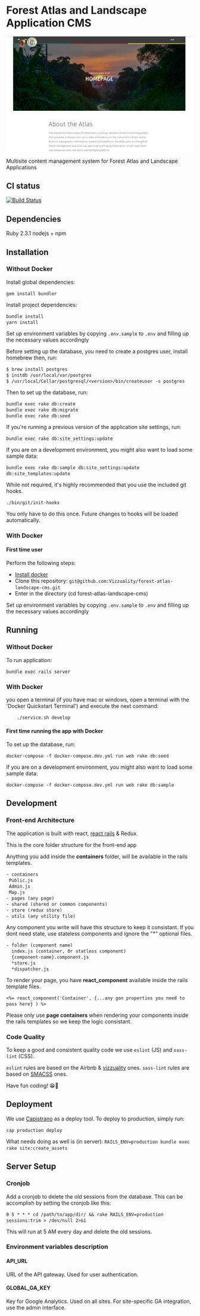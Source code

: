 # Forest Atlas and Landscape Application CMS

![](sample-screenshot.png)


Multisite content management system for Forest Atlas and Landscape Applications

## CI status

[![Build Status](https://travis-ci.org/Vizzuality/forest-atlas-landscape-cms.svg?branch=master)](https://travis-ci.org/Vizzuality/forest-atlas-landscape-cms)

## Dependencies

Ruby 2.3.1
nodejs + npm


## Installation

### Without Docker

Install global dependencies:

    gem install bundler

Install project dependencies:

    bundle install
    yarn install

Set up environment variables by copying `.env.sample` to `.env` and filling up the necessary values accordingly

Before setting up the database, you need to create a postgres user, install homebrew then, run:

    $ brew install postgres
    $ initdb /usr/local/var/postgres
    $ /usr/local/Cellar/postgresql/<version>/bin/createuser -s postgres

Then to set up the database, run:

    bundle exec rake db:create
    bundle exec rake db:migrate
    bundle exec rake db:seed

If you're running a previous version of the application site settings, run:
```
bundle exec rake db:site_settings:update
```

If you are on a development environment, you might also want to load some sample data:

    bundle exec rake db:sample db:site_settings:update db:site_templates:update

While not required, it's highly recommended that you use the included git hooks.

    ./bin/git/init-hooks

You only have to do this once. Future changes to hooks will be loaded automatically.

### With Docker

#### First time user

Perform the following steps:
* [Install docker](https://docs.docker.com/engine/installation/)
* Clone this repository: ```git@github.com:Vizzuality/forest-atlas-landscape-cms.git```
* Enter in the directory (cd forest-atlas-landscape-cms)

Set up environment variables by copying `.env.sample` to `.env` and filling up the necessary values accordingly



## Running

### Without Docker

To run application:

    bundle exec rails server

### With Docker

you open a terminal (if you have mac or windows, open a terminal with the 'Docker Quickstart Terminal') and execute the next command:

```bash
    ./service.sh develop

```

#### First time running the app with Docker
To set up the database, run:

    docker-compose -f docker-compose.dev.yml run web rake db:seed

If you are on a development environment, you might also want to load some sample data:

    docker-compose -f docker-compose.dev.yml run web rake db:sample

## Development

### Front-end Architecture

The application is built with react, [react rails](https://github.com/reactjs/react-rails) & Redux.

This is the core folder structure for the front-end app

Anything you add inside the **containers** folder, will be available in the rails templates.

```
- containers
 Public.js
 Admin.js
 Map.js
- pages (any page)
- shared (shared or common components)
- store (redux store)
- utils (any utility file)
```

Any component you write will have this structure to keep it consistant. If you dont need state, use stateless components and ignore the "*" optional files.

```
- folder (component name)
  index.js (container, Or statless component)
  {component-name}.component.js
  *store.js
  *dispatcher.js
```

To render your page, you have **react_component** available inside the rails template files.

```
<%= react_component('Container', {...any gon properties you need to pass here} ) %>
```

Please only use **page containers** when rendering your components inside the rails templates so we keep the logic consistant.

### Code Quality

To keep a good and consistent quality code we use `eslint` (JS) and `sass-lint` (CSS).

`eslint` rules are based on the Airbnb & [vizzuality](https://github.com/vizzuality/eslint-config-vizzuality) ones.
`sass-lint` rules are based on [SMACSS](https://github.com/brigade/scss-lint/blob/master/data/property-sort-orders/smacss.txt) ones.


Have fun coding! 😁🌲

## Deployment

We use [Capistrano](http://capistranorb.com/) as a deploy tool. To deploy to production, simply run:

    cap production deploy

What needs doing as well is (in server):
`RAILS_ENV=production bundle exec rake site:create_assets`

## Server Setup

### Cronjob

Add a cronjob to delete the old sessions from the database.
This can be accomplish by setting the cronjob like this:

    0 5 * * * cd /path/to/app/dir/ && rake RAILS_ENV=production sessions:trim > /dev/null 2>&1

This will run at 5 AM every day and delete the old sessions.

### Environment variables description

#### API_URL

URL of the API gateway. Used for user authentication.

#### GLOBAL_GA_KEY

Key for Google Analytics. Used on all sites. For site-specific GA integration, use the admin interface.
